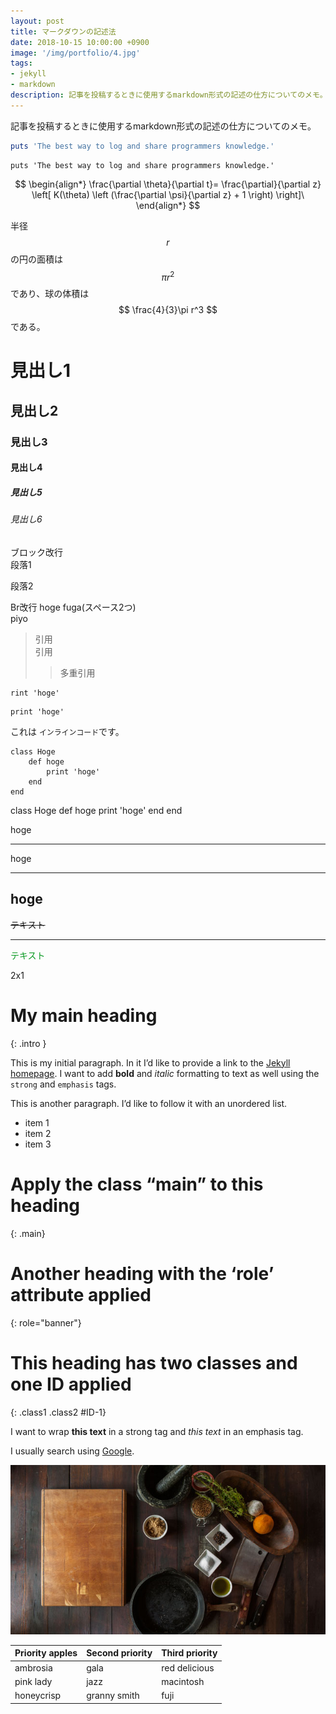 ```yaml
---
layout: post
title: マークダウンの記述法
date: 2018-10-15 10:00:00 +0900
image: '/img/portfolio/4.jpg'
tags:
- jekyll
- markdown
description: 記事を投稿するときに使用するmarkdown形式の記述の仕方についてのメモ。
---
```


記事を投稿するときに使用するmarkdown形式の記述の仕方についてのメモ。

```ruby:qiita.rb
puts 'The best way to log and share programmers knowledge.'
```

```ruby:qiita&nbsp;motto.rb　(2)
puts 'The best way to log and share programmers knowledge.'
```

$$
\begin{align*}
\frac{\partial \theta}{\partial t}= \frac{\partial}{\partial z}
\left[ K(\theta) \left (\frac{\partial \psi}{\partial z} + 1 \right) \right]\
\end{align*}
$$

半径 $$ r $$ の円の面積は $$ \pi r^2 $$ であり、球の体積は $$ \frac{4}{3}\pi r^3  $$ である。

# 見出し1
## 見出し2
### 見出し3
#### 見出し4
##### 見出し5
###### 見出し6

ブロック改行  
段落1

段落2

Br改行
hoge
fuga(スペース2つ)  
piyo

> 引用  
> 引用
>> 多重引用

```
rint 'hoge'
```
~~~
print 'hoge'
~~~

これは `インラインコード`です。

    class Hoge
        def hoge
            print 'hoge'
        end
    end

class Hoge
    def hoge
        print 'hoge'
    end
end

hoge
***

hoge
___

hoge
---

~~テキスト~~

***

<font color="#089921">テキスト</font>

2x1

# My main heading
{: .intro }

This is my initial paragraph. In it I’d like to provide a link to the [Jekyll homepage](http://jekyllrb.com/ "Jekyll"). I want to add **bold** and *italic* formatting to text as well using the `strong` and `emphasis` tags.

This is another paragraph. I’d like to follow it with an unordered list.

* item 1
* item 2
* item 3

# Apply the class “main” to this heading
{: .main}

# Another heading with the ‘role’ attribute applied
{: role="banner"}

# This heading has two classes and one ID applied
{: .class1 .class2 #ID-1}

I want to wrap **this text** in a strong tag and *this text* in an emphasis tag.

I usually search using [Google](https://www.google.com "Google").

![My dog](/img/portfolio/4.jpg)

| Priority apples | Second priority | Third priority |
|-------|--------|---------|
| ambrosia | gala | red delicious |
| pink lady | jazz | macintosh |
| honeycrisp | granny smith | fuji |
